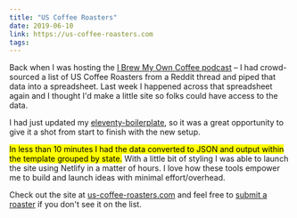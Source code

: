 ```yaml
---
title: "US Coffee Roasters"
date: 2019-06-10
link: https://us-coffee-roasters.com
tags:
---
```

Back when I was hosting the [I Brew My Own Coffee podcast](http://www.ibrewmyowncoffee.com/) – I had crowd-sourced a list of US Coffee Roasters from a Reddit thread and piped that data into a spreadsheet. Last week I happened across that spreadsheet again and I thought I'd make a little site so folks could have access to the data.

I had just updated my [eleventy-boilerplate](https://github.com/alexcarpenter/eleventy-boilerplate), so it was a great opportunity to give it a shot from start to finish with the new setup.

<mark>In less than 10 minutes I had the data converted to JSON and output within the template grouped by state.</mark> With a little bit of styling I was able to launch the site using Netlify in a matter of hours. I love how these tools empower me to build and launch ideas with minimal effort/overhead.

Check out the site at [us-coffee-roasters.com](https://us-coffee-roasters.com) and feel free to [submit a roaster](https://github.com/alexcarpenter/us-coffee-roasters/issues/new) if you don't see it on the list.
